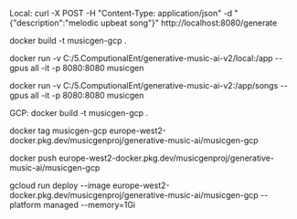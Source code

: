 Local:
curl -X POST -H "Content-Type: application/json" -d "{\"description\":\"melodic upbeat song\"}" http://localhost:8080/generate

docker build -t musicgen-gcp .

docker run -v C:/5.ComputionalEnt/generative-music-ai-v2/local:/app --gpus all -it -p 8080:8080 musicgen

docker run -v C:/5.ComputionalEnt/generative-music-ai-v2:/app/songs --gpus all -it -p 8080:8080 musicgen

GCP:
docker build -t musicgen-gcp .

docker tag musicgen-gcp europe-west2-docker.pkg.dev/musicgenproj/generative-music-ai/musicgen-gcp

docker push europe-west2-docker.pkg.dev/musicgenproj/generative-music-ai/musicgen-gcp

gcloud run deploy --image europe-west2-docker.pkg.dev/musicgenproj/generative-music-ai/musicgen-gcp --platform managed --memory=1Gi